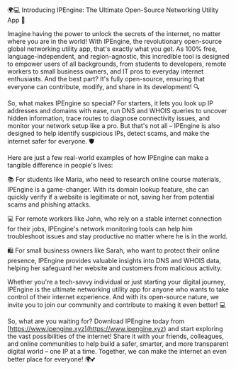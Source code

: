 🌍💻 Introducing IPEngine: The Ultimate Open-Source Networking Utility App 🚀

Imagine having the power to unlock the secrets of the internet, no matter where you are in the world! With IPEngine, the revolutionary open-source global networking utility app, that's exactly what you get. As 100% free, language-independent, and region-agnostic, this incredible tool is designed to empower users of all backgrounds, from students to developers, remote workers to small business owners, and IT pros to everyday internet enthusiasts. And the best part? It's fully open-source, ensuring that everyone can contribute, modify, and share in its development! 🔍

So, what makes IPEngine so special? For starters, it lets you look up IP addresses and domains with ease, run DNS and WHOIS queries to uncover hidden information, trace routes to diagnose connectivity issues, and monitor your network setup like a pro. But that's not all – IPEngine is also designed to help identify suspicious IPs, detect scams, and make the internet safer for everyone. 🛡️

Here are just a few real-world examples of how IPEngine can make a tangible difference in people's lives:

📚 For students like Maria, who need to research online course materials, IPEngine is a game-changer. With its domain lookup feature, she can quickly verify if a website is legitimate or not, saving her from potential scams and phishing attacks.

💻 For remote workers like John, who rely on a stable internet connection for their jobs, IPEngine's network monitoring tools can help him troubleshoot issues and stay productive no matter where he is in the world.

🛍️ For small business owners like Sarah, who want to protect their online presence, IPEngine provides valuable insights into DNS and WHOIS data, helping her safeguard her website and customers from malicious activity.

Whether you're a tech-savvy individual or just starting your digital journey, IPEngine is the ultimate networking utility app for anyone who wants to take control of their internet experience. And with its open-source nature, we invite you to join our community and contribute to making it even better! 💻

So, what are you waiting for? Download IPEngine today from [https://www.ipengine.xyz](https://www.ipengine.xyz) and start exploring the vast possibilities of the internet! Share it with your friends, colleagues, and online communities to help build a safer, smarter, and more transparent digital world – one IP at a time. Together, we can make the internet an even better place for everyone! 🌍💕